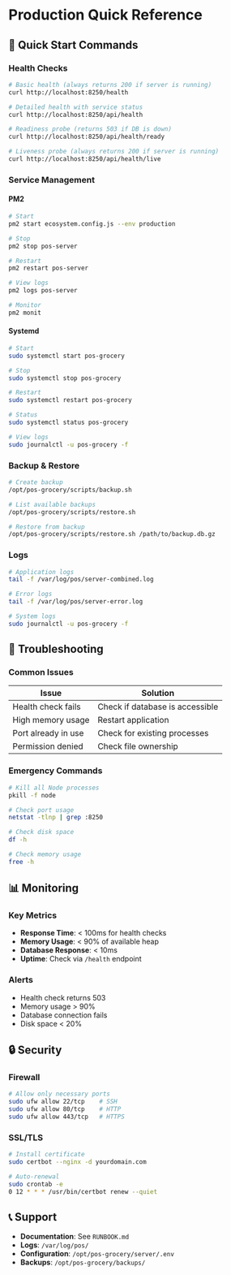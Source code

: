 # Production Quick Reference

## 🚀 Quick Start Commands

### Health Checks
```bash
# Basic health (always returns 200 if server is running)
curl http://localhost:8250/health

# Detailed health with service status
curl http://localhost:8250/api/health

# Readiness probe (returns 503 if DB is down)
curl http://localhost:8250/api/health/ready

# Liveness probe (always returns 200 if server is running)
curl http://localhost:8250/api/health/live
```

### Service Management

#### PM2
```bash
# Start
pm2 start ecosystem.config.js --env production

# Stop
pm2 stop pos-server

# Restart
pm2 restart pos-server

# View logs
pm2 logs pos-server

# Monitor
pm2 monit
```

#### Systemd
```bash
# Start
sudo systemctl start pos-grocery

# Stop
sudo systemctl stop pos-grocery

# Restart
sudo systemctl restart pos-grocery

# Status
sudo systemctl status pos-grocery

# View logs
sudo journalctl -u pos-grocery -f
```

### Backup & Restore
```bash
# Create backup
/opt/pos-grocery/scripts/backup.sh

# List available backups
/opt/pos-grocery/scripts/restore.sh

# Restore from backup
/opt/pos-grocery/scripts/restore.sh /path/to/backup.db.gz
```

### Logs
```bash
# Application logs
tail -f /var/log/pos/server-combined.log

# Error logs
tail -f /var/log/pos/server-error.log

# System logs
sudo journalctl -u pos-grocery -f
```

## 🔧 Troubleshooting

### Common Issues

| Issue | Solution |
|-------|----------|
| Health check fails | Check if database is accessible |
| High memory usage | Restart application |
| Port already in use | Check for existing processes |
| Permission denied | Check file ownership |

### Emergency Commands
```bash
# Kill all Node processes
pkill -f node

# Check port usage
netstat -tlnp | grep :8250

# Check disk space
df -h

# Check memory usage
free -h
```

## 📊 Monitoring

### Key Metrics
- **Response Time**: < 100ms for health checks
- **Memory Usage**: < 90% of available heap
- **Database Response**: < 10ms
- **Uptime**: Check via `/health` endpoint

### Alerts
- Health check returns 503
- Memory usage > 90%
- Database connection fails
- Disk space < 20%

## 🔒 Security

### Firewall
```bash
# Allow only necessary ports
sudo ufw allow 22/tcp    # SSH
sudo ufw allow 80/tcp    # HTTP
sudo ufw allow 443/tcp   # HTTPS
```

### SSL/TLS
```bash
# Install certificate
sudo certbot --nginx -d yourdomain.com

# Auto-renewal
sudo crontab -e
0 12 * * * /usr/bin/certbot renew --quiet
```

## 📞 Support

- **Documentation**: See `RUNBOOK.md`
- **Logs**: `/var/log/pos/`
- **Configuration**: `/opt/pos-grocery/server/.env`
- **Backups**: `/opt/pos-grocery/backups/`





